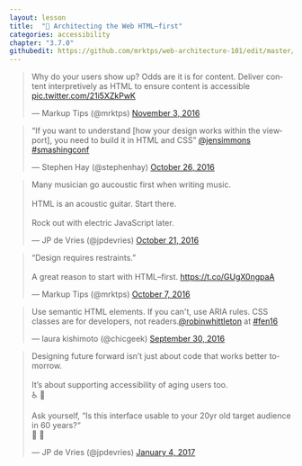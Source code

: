 ```yaml
---
layout: lesson
title:  "📐 Architecting the Web HTML–first"
categories: accessibility  
chapter: "3.7.0"
githubedit: https://github.com/mrktps/web-architecture-101/edit/master/_unit_3/architecting-the-web-HTML-first.markdown
---
```


<blockquote class="twitter-tweet" data-conversation="none" data-lang="en"><p lang="en" dir="ltr">Why do your users show up? Odds are it is for content. Deliver content interpretively as HTML to ensure content is accessible <a href="https://t.co/21i5XZkPwK">pic.twitter.com/21i5XZkPwK</a></p>&mdash; Markup Tips (@mrktps) <a href="https://twitter.com/mrktps/status/794312006274809856">November 3, 2016</a></blockquote> 

<blockquote class="twitter-tweet" data-lang="en"><p lang="en" dir="ltr">“If you want to understand [how your design works within the viewport], you need to build it in HTML and CSS” <a href="https://twitter.com/jensimmons">@jensimmons</a> <a href="https://twitter.com/hashtag/smashingconf?src=hash">#smashingconf</a></p>&mdash; Stephen Hay (@stephenhay) <a href="https://twitter.com/stephenhay/status/791237735759618049">October 26, 2016</a></blockquote> 

<blockquote class="twitter-tweet" data-lang="en"><p lang="en" dir="ltr">Many musician go aucoustic first when writing music. <br /><br />HTML is an acoustic guitar. Start there. <br /><br />Rock out with electric JavaScript later.</p>&mdash; JP de Vries (@jpdevries) <a href="https://twitter.com/jpdevries/status/789357277144817664">October 21, 2016</a></blockquote> 

<blockquote class="twitter-tweet" data-lang="en"><p lang="en" dir="ltr">“Design requires restraints.”<br /><br />A great reason to start with HTML–first. <a href="https://t.co/GUgX0ngpaA">https://t.co/GUgX0ngpaA</a></p>&mdash; Markup Tips (@mrktps) <a href="https://twitter.com/mrktps/status/784339709283667968">October 7, 2016</a></blockquote> 

<blockquote class="twitter-tweet" data-conversation="none" data-lang="en"><p lang="en" dir="ltr">Use semantic HTML elements. If you can&#39;t, use ARIA rules. CSS classes are for developers, not readers.<a href="https://twitter.com/robinwhittleton">@robinwhittleton</a> at <a href="https://twitter.com/hashtag/fen16?src=hash">#fen16</a></p>&mdash; laura kishimoto (@chicgeek) <a href="https://twitter.com/chicgeek/status/781814527797129217">September 30, 2016</a></blockquote> 

<blockquote class="twitter-tweet" data-lang="en">
<p lang="en" dir="ltr">Designing future forward isn’t just about code that works better tomorrow. <br /><br />It’s about supporting accessibility of aging users too. <br />♿️ 🚀</p>
<p lang="en" dir="ltr">Ask yourself, “Is this interface usable to your 20yr old target audience in 60 years?“<br />🎯 📆</p>&mdash; JP de Vries (@jpdevries) <a href="https://twitter.com/jpdevries/status/816739374926680064">January 4, 2017</a></blockquote>

